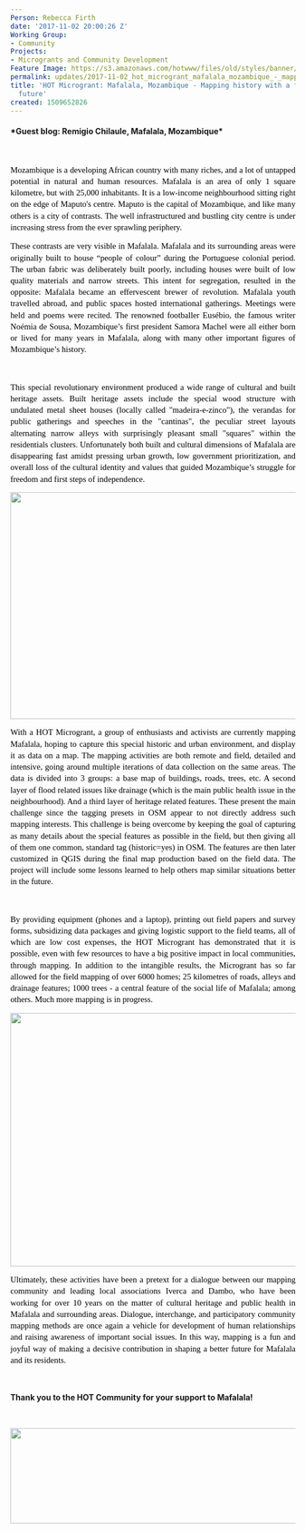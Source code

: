 ```yaml
---
Person: Rebecca Firth
date: '2017-11-02 20:00:26 Z'
Working Group:
- Community
Projects:
- Microgrants and Community Development
Feature Image: https://s3.amazonaws.com/hotwww/files/old/styles/banner/public/Screen+Shot+2017-11-02+at+21.00.42.png
permalink: updates/2017-11-02_hot_microgrant_mafalala_mozambique_-_mapping_history_with_a_focus_on_the_future
title: 'HOT Microgrant: Mafalala, Mozambique - Mapping history with a focus on the
  future'
created: 1509652826
---
```

<h4>*Guest blog: Remigio Chilaule, Mafalala, Mozambique*</h4><p>&nbsp;</p><p style="line-height: 1.3800000000000001; margin-top: 0pt; margin-bottom: 10pt; text-align: justify;" dir="ltr"><span style="font-size: 11pt; font-family: Calibri; color: #000000; background-color: transparent; font-weight: 400; font-style: normal; font-variant: normal; text-decoration: none; vertical-align: baseline; white-space: pre-wrap;">Mozambique is a developing African country with many riches, and a lot of untapped potential in natural and human resources. Mafalala is an area of only 1 square kilometre, but with 25,000 inhabitants. It is a low-income neighbourhood sitting right on the edge of Maputo's centre. Maputo is the capital of Mozambique, and like many others is a city of contrasts. The well infrastructured and bustling city centre is under increasing stress from the ever sprawling periphery.</span></p><p style="line-height: 1.3800000000000001; margin-top: 0pt; margin-bottom: 10pt; text-align: justify;" dir="ltr"><span style="font-size: 11pt; font-family: Calibri; color: #000000; background-color: transparent; font-weight: 400; font-style: normal; font-variant: normal; text-decoration: none; vertical-align: baseline; white-space: pre-wrap;">These contrasts are very visible in Mafalala. Mafalala and its surrounding areas were originally built to house “people of colour” during the Portuguese colonial period. The urban fabric was deliberately built poorly, including houses were built of low quality materials and narrow streets. This intent for segregation, resulted in the opposite: Mafalala became an effervescent brewer of revolution. Mafalala youth travelled abroad, and public spaces hosted international gatherings. Meetings were held and poems were recited. The renowned footballer Eusébio, the famous writer Noémia de Sousa, Mozambique’s first president Samora Machel were all either born or lived for many years in Mafalala, along with many other important figures of Mozambique’s history.</span></p><p style="line-height: 1.3800000000000001; margin-top: 0pt; margin-bottom: 10pt; text-align: justify;" dir="ltr">&nbsp;</p><p style="line-height: 1.3800000000000001; margin-top: 0pt; margin-bottom: 10pt; text-align: justify;" dir="ltr"><span style="font-size: 11pt; font-family: Calibri; color: #000000; background-color: transparent; font-weight: 400; font-style: normal; font-variant: normal; text-decoration: none; vertical-align: baseline; white-space: pre-wrap;">This special revolutionary environment produced a wide range of cultural and built heritage assets. Built heritage assets include the special wood structure with undulated metal sheet houses (locally called "madeira-e-zinco"), the verandas for public gatherings and speeches in the "cantinas", the peculiar street layouts alternating narrow alleys with surprisingly pleasant small "squares" within the residentials clusters. Unfortunately both built and cultural dimensions of Mafalala are disappearing fast amidst pressing urban growth, low government prioritization, and overall loss of the cultural identity and values that guided Mozambique’s struggle for freedom and first steps of independence.</span></p><p style="line-height: 1.3800000000000001; margin-top: 0pt; margin-bottom: 10pt; text-align: justify;" dir="ltr"><span style="font-size: 11pt; font-family: Calibri; color: #000000; background-color: transparent; font-weight: 400; font-style: normal; font-variant: normal; text-decoration: none; vertical-align: baseline; white-space: pre-wrap;"><img src="https://s3.amazonaws.com/hotwww/files/old/Screen%20Shot%202017-11-02%20at%2020.57.26.png" alt="" style="width:564px;height:400px"></span></p><p style="line-height: 1.3800000000000001; margin-top: 0pt; margin-bottom: 10pt; text-align: justify;" dir="ltr"><span style="font-size: 11pt; font-family: Calibri; color: #000000; background-color: transparent; font-weight: 400; font-style: normal; font-variant: normal; text-decoration: none; vertical-align: baseline; white-space: pre-wrap;">With a HOT Microgrant, a group of enthusiasts and activists are currently mapping Mafalala, hoping to capture this special historic and urban environment, and display it as data on a map. The mapping activities are both remote and field, detailed and intensive, going around multiple iterations of data collection on the same areas. The data is divided into 3 groups: a base map of buildings, roads, trees, etc. A second layer of flood related issues like drainage (which is the main public health issue in the neighbourhood). And a third layer of heritage related features. These present the main challenge since the tagging presets in OSM appear to not directly address such mapping interests. This challenge is being overcome by keeping the goal of capturing as many details about the special features as possible in the field, but then giving all of them one common, standard tag (historic=yes) in OSM. The features are then later customized in QGIS during the final map production based on the field data. The project will include some lessons learned to help others map similar situations better in the future.</span></p><p style="line-height: 1.3800000000000001; margin-top: 0pt; margin-bottom: 10pt; text-align: justify;" dir="ltr">&nbsp;</p><p style="line-height: 1.3800000000000001; margin-top: 0pt; margin-bottom: 10pt; text-align: justify;" dir="ltr"><span style="font-size: 11pt; font-family: Calibri; color: #000000; background-color: transparent; font-weight: 400; font-style: normal; font-variant: normal; text-decoration: none; vertical-align: baseline; white-space: pre-wrap;">By providing equipment (phones and a laptop), printing out field papers and survey forms, subsidizing data packages and giving logistic support to the field teams, all of which are low cost expenses, the HOT Microgrant has demonstrated that it is possible, even with few resources to have a big positive impact in local communities, through mapping. In addition to the intangible results, the Microgrant has so far allowed for the field mapping of over 6000 homes; 25 kilometres of roads, alleys and drainage features; 1000 trees - a central feature of the social life of Mafalala; among others. Much more mapping is in progress.</span></p><p style="line-height: 1.3800000000000001; margin-top: 0pt; margin-bottom: 10pt; text-align: justify;" dir="ltr"><span style="font-size: 11pt; font-family: Calibri; color: #000000; background-color: transparent; font-weight: 400; font-style: normal; font-variant: normal; text-decoration: none; vertical-align: baseline; white-space: pre-wrap;"><img src="https://s3.amazonaws.com/hotwww/files/old/Screen%20Shot%202017-11-02%20at%2020.58.45.png" alt="" style="width:599px;height:447px"></span></p><p style="line-height: 1.3800000000000001; margin-top: 0pt; margin-bottom: 10pt; text-align: justify;" dir="ltr"><span style="font-size: 11pt; font-family: Calibri; color: #000000; background-color: transparent; font-weight: 400; font-style: normal; font-variant: normal; text-decoration: none; vertical-align: baseline; white-space: pre-wrap;">Ultimately, these activities have been a pretext for a dialogue between our mapping community and leading local associations Iverca and Dambo, who have been working for over 10 years on the matter of cultural heritage and public health in Mafalala and surrounding areas. Dialogue, interchange, and participatory community mapping methods are once again a vehicle for development of human relationships and raising awareness of important social issues. In this way, mapping is a fun and joyful way of making a decisive contribution in shaping a better future for Mafalala and its residents.</span></p><p style="line-height: 1.3800000000000001; margin-top: 0pt; margin-bottom: 10pt; text-align: justify;" dir="ltr">&nbsp;</p><h4 style="line-height: 1.3800000000000001; margin-top: 0pt; margin-bottom: 10pt; text-align: justify;" dir="ltr">Thank you to the HOT Community for your support to Mafalala!</h4><p>&nbsp;</p><p style="line-height: 1.3800000000000001; margin-top: 0pt; margin-bottom: 10pt; text-align: justify;" dir="ltr"><img src="https://s3.amazonaws.com/hotwww/files/old/Screen%20Shot%202017-11-02%20at%2020.58.52.png" alt="" style="width:596px;height:168px"></p><p style="line-height: 1.3800000000000001; margin-top: 0pt; margin-bottom: 10pt; text-align: justify;" dir="ltr">&nbsp;</p>
